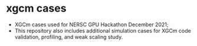 # xgcm cases
- XGCm cases used for NERSC GPU Hackathon December 2021;
- This repository also includes additional simulation cases for XGCm code validation, profiling, and weak scaling study.
